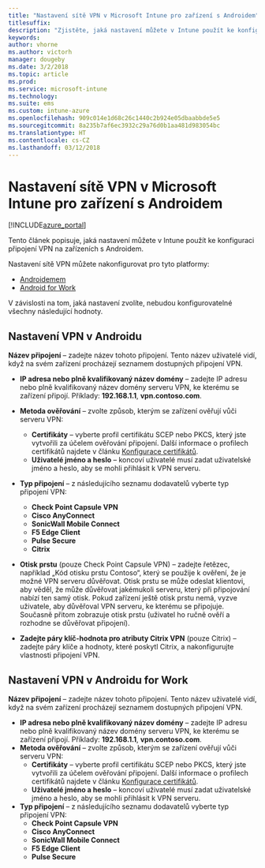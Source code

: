 ```yaml
---
title: "Nastavení sítě VPN v Microsoft Intune pro zařízení s Androidem"
titlesuffix: 
description: "Zjistěte, jaká nastavení můžete v Intune použít ke konfiguraci připojení VPN na zařízeních s Androidem."
keywords: 
author: vhorne
ms.author: victorh
manager: dougeby
ms.date: 3/2/2018
ms.topic: article
ms.prod: 
ms.service: microsoft-intune
ms.technology: 
ms.suite: ems
ms.custom: intune-azure
ms.openlocfilehash: 909c014e1d68c26c1440c2b924e05dbaabbde5e5
ms.sourcegitcommit: 8a235b7af6ec3932c29a76d0b1aa481d983054bc
ms.translationtype: HT
ms.contentlocale: cs-CZ
ms.lasthandoff: 03/12/2018
---
```

# <a name="configure-vpn-settings-in-microsoft-intune-for-devices-running-android"></a>Nastavení sítě VPN v Microsoft Intune pro zařízení s Androidem 

[!INCLUDE[azure_portal](./includes/azure_portal.md)]

Tento článek popisuje, jaká nastavení můžete v Intune použít ke konfiguraci připojení VPN na zařízeních s Androidem.


Nastavení sítě VPN můžete nakonfigurovat pro tyto platformy:

- [Androidemem](#android-vpn-settings)
- [Android for Work](#android-for-work-vpn-settings)

V závislosti na tom, jaká nastavení zvolíte, nebudou konfigurovatelné všechny následující hodnoty.

## <a name="android-vpn-settings"></a>Nastavení VPN v Androidu
**Název připojení** – zadejte název tohoto připojení. Tento název uživatelé vidí, když na svém zařízení procházejí seznamem dostupných připojení VPN.
- **IP adresa nebo plně kvalifikovaný název domény** – zadejte IP adresu nebo plně kvalifikovaný název domény serveru VPN, ke kterému se zařízení připojí. Příklady: **192.168.1.1**, **vpn.contoso.com**.
- **Metoda ověřování** – zvolte způsob, kterým se zařízení ověřují vůči serveru VPN:
    - **Certifikáty** – vyberte profil certifikátu SCEP nebo PKCS, který jste vytvořili za účelem ověřování připojení. Další informace o profilech certifikátů najdete v článku [Konfigurace certifikátů](certificates-configure.md).
    - **Uživatelé jméno a heslo** – koncoví uživatelé musí zadat uživatelské jméno a heslo, aby se mohli přihlásit k VPN serveru.
- **Typ připojení** – z následujícího seznamu dodavatelů vyberte typ připojení VPN:
    - **Check Point Capsule VPN**
    - **Cisco AnyConnect**
    - **SonicWall Mobile Connect**
    - **F5 Edge Client**
    - **Pulse Secure**
    - **Citrix**

- **Otisk prstu** (pouze Check Point Capsule VPN) – zadejte řetězec, například „Kód otisku prstu Contoso“, který se použije k ověření, že je možné VPN serveru důvěřovat. Otisk prstu se může odeslat klientovi, aby věděl, že může důvěřovat jakémukoli serveru, který při připojování nabízí ten samý otisk. Pokud zařízení ještě otisk prstu nemá, vyzve uživatele, aby důvěřoval VPN serveru, ke kterému se připojuje. Současně přitom zobrazuje otisk prstu (uživatel ho ručně ověří a rozhodne se důvěřovat připojení).
- **Zadejte páry klíč-hodnota pro atributy Citrix VPN** (pouze Citrix) – zadejte páry klíče a hodnoty, které poskytl Citrix, a nakonfigurujte vlastnosti připojení VPN.

## <a name="android-for-work-vpn-settings"></a>Nastavení VPN v Androidu for Work

**Název připojení** – zadejte název tohoto připojení. Tento název uživatelé vidí, když na svém zařízení procházejí seznamem dostupných připojení VPN.
- **IP adresa nebo plně kvalifikovaný název domény** – zadejte IP adresu nebo plně kvalifikovaný název domény serveru VPN, ke kterému se zařízení připojí. Příklady: **192.168.1.1**, **vpn.contoso.com**.
- **Metoda ověřování** – zvolte způsob, kterým se zařízení ověřují vůči serveru VPN:
    - **Certifikáty** – vyberte profil certifikátu SCEP nebo PKCS, který jste vytvořili za účelem ověřování připojení. Další informace o profilech certifikátů najdete v článku [Konfigurace certifikátů](certificates-configure.md).
    - **Uživatelé jméno a heslo** – koncoví uživatelé musí zadat uživatelské jméno a heslo, aby se mohli přihlásit k VPN serveru.
- **Typ připojení** – z následujícího seznamu dodavatelů vyberte typ připojení VPN:
    - **Check Point Capsule VPN**
    - **Cisco AnyConnect**
    - **SonicWall Mobile Connect**
    - **F5 Edge Client**
    - **Pulse Secure**

